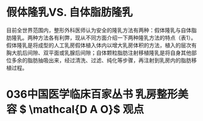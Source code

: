 # 假体隆乳VS. 自体脂肪隆乳  
目前全世界范围内，整形外科医师认为安全的隆乳方法有两种：假体隆乳与自体脂肪隆乳。两种方法各有利弊，现从不同方面介绍一下两种隆乳方法的特点（表1）。  
假体隆乳是将成型的人工乳房假体植入体内以增大乳房体积的方法，植入的层次有胸大肌后间隙、双平面或乳腺后间隙；自体颗粒脂肪注射移植隆乳是将自身其他部位多余的脂肪抽吸出来，经过清洗、过滤、纯化等步骤，再注射到乳房内的脂肪移植过程。  
# 036中国医学临床百家丛书 乳房整形美容  $ \mathcal{D A O}$    观点  
